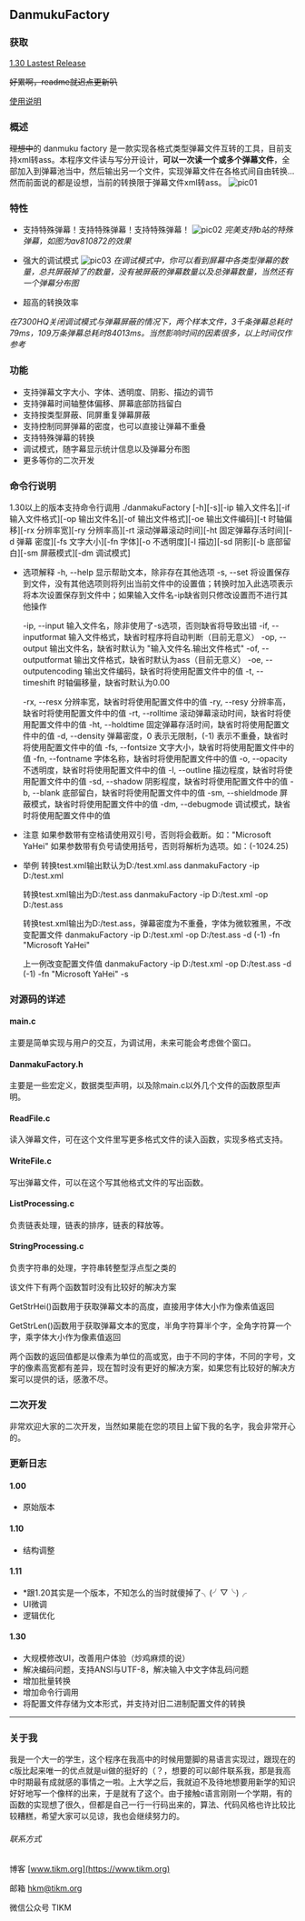 ## DanmukuFactory

### 获取
[1.30 Lastest Release](release/DanmakuFactory_1.30_release.zip)

~~好累啊，readme就迟点更新叭~~

[使用说明](UserManual_ZH.pdf)

### 概述
~~理想中~~的 danmuku factory 是一款实现各格式类型弹幕文件互转的工具，目前支持xml转ass。本程序文件读与写分开设计，**可以一次读一个或多个弹幕文件**，全部加入到弹幕池当中，然后输出另一个文件，实现弹幕文件在各格式间自由转换...然而前面说的都是设想，当前的转换限于弹幕文件xml转ass。
![pic01](images/01.png)

### 特性

- 支持特殊弹幕！支持特殊弹幕！支持特殊弹幕！
![pic02](images/02.png)
*完美支持b站的特殊弹幕，如图为av810872的效果*

- 强大的调试模式
![pic03](images/03.png)
*在调试模式中，你可以看到屏幕中各类型弹幕的数量，总共屏蔽掉了的数量，没有被屏蔽的弹幕数量以及总弹幕数量，当然还有一个弹幕分布图*

- 超高的转换效率

*在7300HQ关闭调试模式与弹幕屏蔽的情况下，两个样本文件，3千条弹幕总耗时79ms，109万条弹幕总耗时84013ms。当然影响时间的因素很多，以上时间仅作参考*

### 功能
- 支持弹幕文字大小、字体、透明度、阴影、描边的调节
- 支持弹幕时间轴整体偏移、屏幕底部防挡留白
- 支持按类型屏蔽、同屏重复弹幕屏蔽
- 支持控制同屏弹幕的密度，也可以直接让弹幕不重叠
- 支持特殊弹幕的转换
- 调试模式，随字幕显示统计信息以及弹幕分布图
- 更多等你的二次开发

### 命令行说明
1.30以上的版本支持命令行调用
./danmakuFactory [-h][-s][-ip 输入文件名][-if 输入文件格式][-op 输出文件名][-of 输出文件格式][-oe 输出文件编码][-t 时轴偏移][-rx 分辨率宽][-ry 分辨率高][-rt 滚动弹幕滚动时间][-ht 固定弹幕存活时间][-d 弹幕 密度][-fs 文字大小][-fn 字体][-o 不透明度][-l 描边][-sd 阴影][-b 底部留白][-sm 屏蔽模式][-dm 调试模式]

- 选项解释
  -h, --help 显示帮助文本，除非存在其他选项
  -s, --set 将设置保存到文件，没有其他选项则将列出当前文件中的设置值；转换时加入此选项表示将本次设置保存到文件中；如果输入文件名-ip缺省则只修改设置而不进行其他操作

  -ip, --input 输入文件名，除非使用了-s选项，否则缺省将导致出错
  -if, --inputformat 输入文件格式，缺省时程序将自动判断（目前无意义）
  -op, --output 输出文件名，缺省时默认为 "输入文件名.输出文件格式"
  -of, --outputformat 输出文件格式，缺省时默认为ass（目前无意义）
  -oe, --outputencoding 输出文件编码，缺省时将使用配置文件中的值
  -t, --timeshift 时轴偏移量，缺省时默认为0.00

  -rx, --resx 分辨率宽，缺省时将使用配置文件中的值
  -ry, --resy 分辨率高，缺省时将使用配置文件中的值
  -rt, --rolltime 滚动弹幕滚动时间，缺省时将使用配置文件中的值
  -ht, --holdtime 固定弹幕存活时间，缺省时将使用配置文件中的值
  -d, --density 弹幕密度，0 表示无限制，(-1) 表示不重叠，缺省时将使用配置文件中的值
  -fs, --fontsize 文字大小，缺省时将使用配置文件中的值
  -fn, --fontname 字体名称，缺省时将使用配置文件中的值
  -o, --opacity 不透明度，缺省时将使用配置文件中的值
  -l, --outline 描边程度，缺省时将使用配置文件中的值
  -sd, --shadow 阴影程度，缺省时将使用配置文件中的值
  -b, --blank 底部留白，缺省时将使用配置文件中的值
  -sm, --shieldmode 屏蔽模式，缺省时将使用配置文件中的值
  -dm, --debugmode 调试模式，缺省时将使用配置文件中的值

- 注意
  如果参数带有空格请使用双引号，否则将会截断。如："Microsoft YaHei"
  如果参数带有负号请使用括号，否则将解析为选项。如：(-1024.25)

- 举例
  转换test.xml输出默认为D:/test.xml.ass
  danmakuFactory -ip D:/test.xml
  
  转换test.xml输出为D:/test.ass
  danmakuFactory -ip D:/test.xml -op D:/test.ass
  
  转换test.xml输出为D:/test.ass，弹幕密度为不重叠，字体为微软雅黑，不改变配置文件
  danmakuFactory -ip D:/test.xml -op D:/test.ass -d (-1) -fn "Microsoft YaHei"
  
  上一例改变配置文件值
  danmakuFactory -ip D:/test.xml -op D:/test.ass -d (-1) -fn "Microsoft YaHei" -s

### 对源码的详述

#### main.c
主要是简单实现与用户的交互，为调试用，未来可能会考虑做个窗口。

#### DanmakuFactory.h
主要是一些宏定义，数据类型声明，以及除main.c以外几个文件的函数原型声明。

#### ReadFile.c
读入弹幕文件，可在这个文件里写更多格式文件的读入函数，实现多格式支持。

#### WriteFile.c
写出弹幕文件，可以在这个写其他格式文件的写出函数。

#### ListProcessing.c
负责链表处理，链表的排序，链表的释放等。

#### StringProcessing.c
负责字符串的处理，字符串转整型浮点型之类的

该文件下有两个函数暂时没有比较好的解决方案

GetStrHei()函数用于获取弹幕文本的高度，直接用字体大小作为像素值返回

GetStrLen()函数用于获取弹幕文本的宽度，半角字符算半个字，全角字符算一个字，乘字体大小作为像素值返回

两个函数的返回值都是以像素为单位的高或宽，由于不同的字体，不同的字号，文字的像素高宽都有差异，现在暂时没有更好的解决方案，如果您有比较好的解决方案可以提供的话，感激不尽。

### 二次开发
非常欢迎大家的二次开发，当然如果能在您的项目上留下我的名字，我会非常开心的。

### 更新日志

#### 1.00
- 原始版本

#### 1.10
- 结构调整

#### 1.11
- *跟1.20其实是一个版本，不知怎么的当时就傻掉了╮(╯▽╰)╭
- UI微调
- 逻辑优化

#### 1.30
- 大规模修改UI，改善用户体验（炒鸡麻烦的说）
- 解决编码问题，支持ANSI与UTF-8，解决输入中文字体乱码问题
- 增加批量转换
- 增加命令行调用
- 将配置文件存储为文本形式，并支持对旧二进制配置文件的转换

---

### 关于我
我是一个大一的学生，这个程序在我高中的时候用蹩脚的易语言实现过，跟现在的c版比起来唯一的优点就是ui做的挺好的（？，想要的可以邮件联系我，那是我高中时期最有成就感的事情之一啦。上大学之后，我就迫不及待地想要用新学的知识好好地写一个像样的出来，于是就有了这个。由于接触c语言刚刚一个学期，有的函数的实现想了很久，但都是自己一行一行码出来的，算法、代码风格也许比较比较糟糕，希望大家可以见谅，我也会继续努力的。

###### 联系方式
博客 [www.tikm.org](https://www.tikm.org)

邮箱 <hkm@tikm.org>

微信公众号 TIKM
